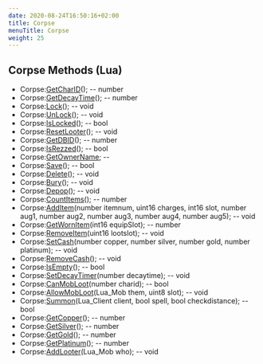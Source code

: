 ```yaml
---
date: 2020-08-24T16:50:16+02:00
title: Corpse
menuTitle: Corpse
weight: 25
---
```


## Corpse Methods (Lua)
- Corpse:[GetCharID](getcharid)(); -- number
- Corpse:[GetDecayTime](getdecaytime)(); -- number
- Corpse:[Lock](lock)(); -- void
- Corpse:[UnLock](unlock)(); -- void
- Corpse:[IsLocked](islocked)(); -- bool
- Corpse:[ResetLooter](resetlooter)(); -- void
- Corpse:[GetDBID](getdbid)(); -- number
- Corpse:[IsRezzed](isrezzed)(); -- bool
- Corpse:[GetOwnerName](getownername); -- 
- Corpse:[Save](save)(); -- bool
- Corpse:[Delete](delete)(); -- void
- Corpse:[Bury](bury)(); -- void
- Corpse:[Depop](depop)(); -- void
- Corpse:[CountItems](countitems)(); -- number
- Corpse:[AddItem](additem)(number itemnum, uint16 charges, int16 slot, number aug1, number aug2, number aug3, number aug4, number aug5); -- void
- Corpse:[GetWornItem](getwornitem)(int16 equipSlot); -- number
- Corpse:[RemoveItem](removeitem)(uint16 lootslot); -- void
- Corpse:[SetCash](setcash)(number copper, number silver, number gold, number platinum); -- void
- Corpse:[RemoveCash](removecash)(); -- void
- Corpse:[IsEmpty](isempty)(); -- bool
- Corpse:[SetDecayTimer](setdecaytimer)(number decaytime); -- void
- Corpse:[CanMobLoot](canmobloot)(number charid); -- bool
- Corpse:[AllowMobLoot](allowmobloot)(Lua_Mob them, uint8 slot); -- void
- Corpse:[Summon](summon)(Lua_Client client, bool spell, bool checkdistance); -- bool
- Corpse:[GetCopper](getcopper)(); -- number
- Corpse:[GetSilver](getsilver)(); -- number
- Corpse:[GetGold](getgold)(); -- number
- Corpse:[GetPlatinum](getplatinum)(); -- number
- Corpse:[AddLooter](addlooter)(Lua_Mob who); -- void
